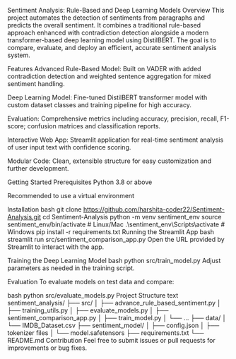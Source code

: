 Sentiment Analysis: Rule-Based and Deep Learning Models
Overview
This project automates the detection of sentiments from paragraphs and predicts the overall sentiment. It combines a traditional rule-based approach enhanced with contradiction detection alongside a modern transformer-based deep learning model using DistilBERT. The goal is to compare, evaluate, and deploy an efficient, accurate sentiment analysis system.

Features
Advanced Rule-Based Model: Built on VADER with added contradiction detection and weighted sentence aggregation for mixed sentiment handling.

Deep Learning Model: Fine-tuned DistilBERT transformer model with custom dataset classes and training pipeline for high accuracy.

Evaluation: Comprehensive metrics including accuracy, precision, recall, F1-score; confusion matrices and classification reports.

Interactive Web App: Streamlit application for real-time sentiment analysis of user input text with confidence scoring.

Modular Code: Clean, extensible structure for easy customization and further development.

Getting Started
Prerequisites
Python 3.8 or above

Recommended to use a virtual environment

Installation
bash
git clone https://github.com/harshita-coder22/Sentiment-Analysis.git
cd Sentiment-Analysis
python -m venv sentiment_env
source sentiment_env/bin/activate   # Linux/Mac
.\sentiment_env\Scripts\activate    # Windows
pip install -r requirements.txt
Running the Streamlit App
bash
streamlit run src/sentiment_comparison_app.py
Open the URL provided by Streamlit to interact with the app.

Training the Deep Learning Model
bash
python src/train_model.py
Adjust parameters as needed in the training script.

Evaluation
To evaluate models on test data and compare:

bash
python src/evaluate_models.py
Project Structure
text
sentiment_analysis/
├── src/
│   ├── advance_rule_based_sentiment.py
│   ├── training_utils.py
│   ├── evaluate_models.py
│   ├── sentiment_comparison_app.py
│   ├── train_model.py
│   └── ...
├── data/
│   └── IMDB_Dataset.csv
├── sentiment_model/
│   ├── config.json
│   ├── tokenizer files
│   └── model.safetensors
├── requirements.txt
└── README.md
Contribution
Feel free to submit issues or pull requests for improvements or bug fixes.
